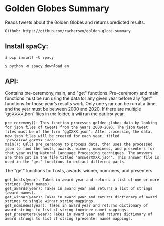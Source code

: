 # Golden Globes Summary
Reads tweets about the Golden Globes and returns predicted results.

    Github: https://github.com/racherson/golden-globe-summary

## Install spaCy:

    $ pip install -U spacy

    $ python -m spacy download en
    
## API:
Contains pre-ceremony, main, and "get" functions. Pre-ceremony and main functions must be run using the data for any given year before any "get" functions for those year's results work. Only one year can be run at a time, and the year must be between 2000 and 2020. If there are multiple 'ggXXXX.json' files in the folder, it will run the earliest year.
    
    pre_ceremony(): This function processes golden globes data by looking for json files of tweets from the years 2000-2020. The json tweet files must be of the form 'ggXXXX.json'. After processing the data, new json files will be created for each year, titled 'processed_ggXXXX.json'.
    main(): Calls pre_ceremony to process data, then uses the processed json to find the hosts, awards, winner, nominees, and presenters for that year using Natural Language Processing techniques. The answers are then put in the file titled 'answerXXXX.json'. This answer file is used in the "get" functions to extract different parts.

The "get" functions for hosts, awards, winner, nominees, and presenters 

    get_hosts(year): Takes in award year and returns a list of one or more strings (host names).
    get_awards(year): Takes in award year and returns a list of strings (award names).
    get_winner(year): Takes in award year and returns dictionary of award strings to single winner string mappings.
    get_nominees(year): Takes in award year and returns dictionary of award strings to list of string (nominee name) mappings.
    get_presenters(year): Takes in award year and returns dictionary of award strings to list of string (presenter name) mappings.
    
